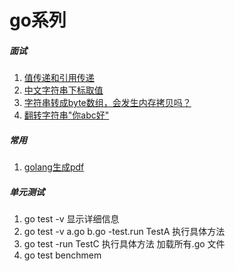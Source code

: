 # go系列

##### 面试
1. [值传递和引用传递](https://github.com/bw1032/gogo/blob/main/interview/a.go) 
2. [中文字符串下标取值](https://github.com/bw1032/gogo/blob/main/interview/b.go) 
3. [字符串转成byte数组，会发生内存拷贝吗？](https://www.jianshu.com/p/e45f2a69f0aa)
4. [翻转字符串"你abc好"](https://github.com/bw1032/gogo/blob/main/interview/c.go)

##### 常用
1. [golang生成pdf](https://github.com/bw1032/gogo/blob/main/tool/pdf.go) 

##### 单元测试
1. go test -v 显示详细信息
2. go test -v a.go b.go -test.run TestA 执行具体方法
3. go test -run TestC  执行具体方法 加载所有.go 文件
4. go test benchmem
